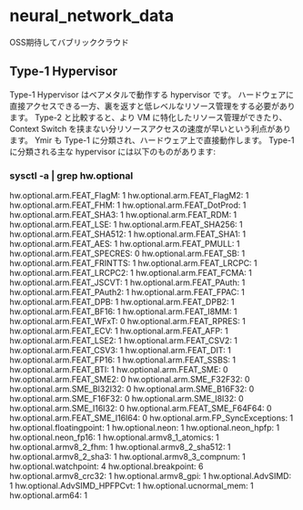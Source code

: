 # neural_network_data
OSS期待してバブリッククラウド

## Type-1 Hypervisor
Type-1 Hypervisor はベアメタルで動作する hypervisor です。 ハードウェアに直接アクセスできる一方、裏を返すと低レベルなリソース管理をする必要があります。 Type-2 と比較すると、より VM に特化したリソース管理ができたり、 Context Switch を挟まない分リソースアクセスの速度が早いという利点があります。 Ymir も Type-1 に分類され、ハードウェア上で直接動作します。 Type-1 に分類される主な hypervisor には以下のものがあります:



### sysctl -a | grep hw.optional
hw.optional.arm.FEAT_FlagM: 1
hw.optional.arm.FEAT_FlagM2: 1
hw.optional.arm.FEAT_FHM: 1
hw.optional.arm.FEAT_DotProd: 1
hw.optional.arm.FEAT_SHA3: 1
hw.optional.arm.FEAT_RDM: 1
hw.optional.arm.FEAT_LSE: 1
hw.optional.arm.FEAT_SHA256: 1
hw.optional.arm.FEAT_SHA512: 1
hw.optional.arm.FEAT_SHA1: 1
hw.optional.arm.FEAT_AES: 1
hw.optional.arm.FEAT_PMULL: 1
hw.optional.arm.FEAT_SPECRES: 0
hw.optional.arm.FEAT_SB: 1
hw.optional.arm.FEAT_FRINTTS: 1
hw.optional.arm.FEAT_LRCPC: 1
hw.optional.arm.FEAT_LRCPC2: 1
hw.optional.arm.FEAT_FCMA: 1
hw.optional.arm.FEAT_JSCVT: 1
hw.optional.arm.FEAT_PAuth: 1
hw.optional.arm.FEAT_PAuth2: 1
hw.optional.arm.FEAT_FPAC: 1
hw.optional.arm.FEAT_DPB: 1
hw.optional.arm.FEAT_DPB2: 1
hw.optional.arm.FEAT_BF16: 1
hw.optional.arm.FEAT_I8MM: 1
hw.optional.arm.FEAT_WFxT: 0
hw.optional.arm.FEAT_RPRES: 1
hw.optional.arm.FEAT_ECV: 1
hw.optional.arm.FEAT_AFP: 1
hw.optional.arm.FEAT_LSE2: 1
hw.optional.arm.FEAT_CSV2: 1
hw.optional.arm.FEAT_CSV3: 1
hw.optional.arm.FEAT_DIT: 1
hw.optional.arm.FEAT_FP16: 1
hw.optional.arm.FEAT_SSBS: 1
hw.optional.arm.FEAT_BTI: 1
hw.optional.arm.FEAT_SME: 0
hw.optional.arm.FEAT_SME2: 0
hw.optional.arm.SME_F32F32: 0
hw.optional.arm.SME_BI32I32: 0
hw.optional.arm.SME_B16F32: 0
hw.optional.arm.SME_F16F32: 0
hw.optional.arm.SME_I8I32: 0
hw.optional.arm.SME_I16I32: 0
hw.optional.arm.FEAT_SME_F64F64: 0
hw.optional.arm.FEAT_SME_I16I64: 0
hw.optional.arm.FP_SyncExceptions: 1
hw.optional.floatingpoint: 1
hw.optional.neon: 1
hw.optional.neon_hpfp: 1
hw.optional.neon_fp16: 1
hw.optional.armv8_1_atomics: 1
hw.optional.armv8_2_fhm: 1
hw.optional.armv8_2_sha512: 1
hw.optional.armv8_2_sha3: 1
hw.optional.armv8_3_compnum: 1
hw.optional.watchpoint: 4
hw.optional.breakpoint: 6
hw.optional.armv8_crc32: 1
hw.optional.armv8_gpi: 1
hw.optional.AdvSIMD: 1
hw.optional.AdvSIMD_HPFPCvt: 1
hw.optional.ucnormal_mem: 1
hw.optional.arm64: 1